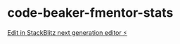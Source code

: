 # code-beaker-fmentor-stats

[Edit in StackBlitz next generation editor ⚡️](https://stackblitz.com/~/github.com/Code-Beaker/code-beaker-fmentor-stats)